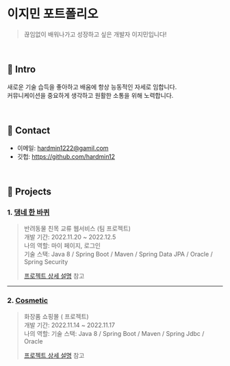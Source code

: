 # 이지민 포트폴리오
>끊임없이 배워나가고 성장하고 싶은 개발자 이지민입니다!
</br>

## :pushpin: Intro
새로운 기술 습득을 좋아하고 배움에 항상 능동적인 자세로 임합니다.
</br>
커뮤니케이션을 중요하게 생각하고 원활한 소통을 위해 노력합니다.


</br>

## :pushpin: Contact
- 이메일: hardmin1222@gamil.com
- 깃헙: https://github.com/hardmin12

</br>

## :pushpin: Projects
### 1. [댕네 한 바퀴](https://github.com/hardmin12/team-project1)
>반려동물 친목 교류 웹서비스  (팀 프로젝트)  
>개발 기간: 2022.11.20 ~ 2022.12.5  
>나의 역할: 마이 페이지, 로그인  
>기술 스택: Java 8 / Spring Boot / Maven / Spring Data JPA / Oracle / Spring Security  
>  
>[프로젝트 상세 설명](https://github.com/hardmin12/team-project1) 참고

---

### 2. [Cosmetic](https://github.com/hardmin12/team-project2)
>화장품 쇼핑몰 ( 프로젝트)  
>개발 기간: 2022.11.14 ~ 2022.11.17  
>나의 역할: 
>기술 스택: Java 8 / Spring Boot / Maven / Spring Jdbc / Oracle 
>  
>[프로젝트 상세 설명](https://github.com/hardmin12/team-project2) 참고


